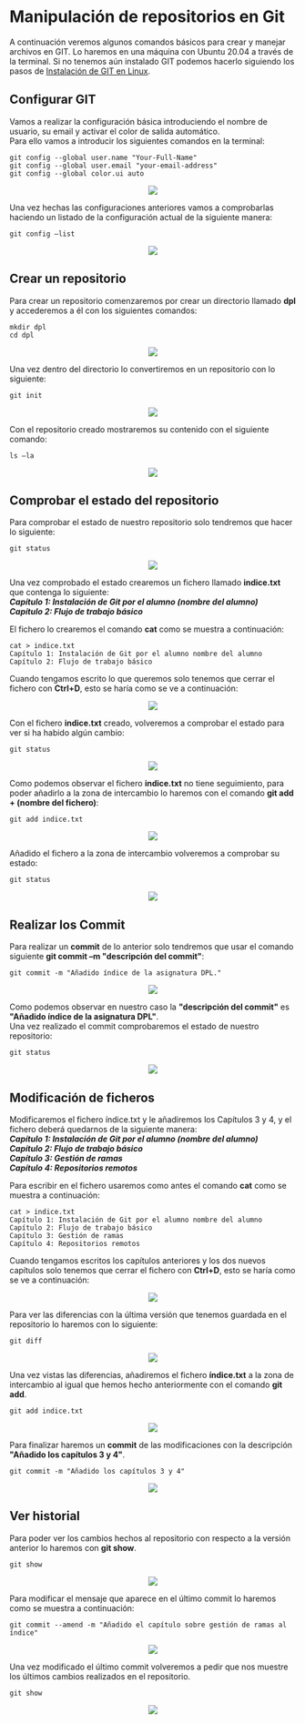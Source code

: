 # Manipulación de repositorios en Git
A continuación veremos algunos comandos básicos para crear y manejar archivos en GIT. Lo haremos en una máquina con Ubuntu 20.04 a través de la terminal. Si no tenemos aún instalado GIT podemos hacerlo siguiendo los pasos de [Instalación de GIT en Linux](https://github.com/GraceCaraballoP/Instalaci-n-Git/blob/main/Git-defecto.md).

## Configurar GIT
Vamos a realizar la configuración básica introduciendo el nombre de usuario, su email y activar el color de salida automático.    
Para ello vamos a introducir los siguientes comandos en la terminal:  
```
git config --global user.name "Your-Full-Name"
git config --global user.email "your-email-address"
git config --global color.ui auto
```
<div align="center">
  <img src="Captura25.png" >
</div>

Una vez hechas las configuraciones anteriores vamos a comprobarlas haciendo un listado de la configuración actual de la siguiente manera:
```
git config –list
```
<div align="center">
  <img src="Captura26.png" >
</div>

## Crear un repositorio
Para crear un repositorio comenzaremos por crear un directorio llamado **dpl** y accederemos a él con los siguientes comandos:
```
mkdir dpl
cd dpl
```
<div align="center">
  <img src="Captura27.png" >
</div>

Una vez dentro del directorio lo convertiremos en un repositorio con lo siguiente:
```
git init
```
<div align="center">
  <img src="Captura28.png" >
</div>

Con el repositorio creado mostraremos su contenido con el siguiente comando:
```
ls –la
```
<div align="center">
  <img src="Captura29.png" >
</div>


## Comprobar el estado del repositorio
Para comprobar el estado de nuestro repositorio solo tendremos que hacer lo siguiente:
```
git status
```
<div align="center">
  <img src="Captura30.png" >
</div>

Una vez comprobado el estado crearemos un fichero llamado **indice.txt** que contenga lo siguiente:   
***Capítulo 1: Instalación de Git por el alumno (nombre del alumno)    
Capítulo 2: Flujo de trabajo básico***

El fichero lo crearemos el comando **cat** como se muestra a continuación:
```
cat > indice.txt
Capítulo 1: Instalación de Git por el alumno nombre del alumno
Capítulo 2: Flujo de trabajo básico
```

Cuando tengamos escrito lo que queremos solo tenemos que cerrar el fichero con **Ctrl+D**, esto se haría como se ve a continuación: 
<div align="center">
  <img src="Captura31.png" >
</div>
 
Con el fichero **indice.txt** creado, volveremos a comprobar el estado para ver si ha habido algún cambio:
```
git status
```
<div align="center">
  <img src="Captura32.png" >
</div>

Como podemos observar el fichero **indice.txt** no tiene seguimiento, para poder añadirlo a la zona de intercambio lo haremos con el comando **git add + (nombre del fichero)**:
```
git add indice.txt
```
<div align="center">
  <img src="Captura33.png" >
</div>

Añadido el fichero a la zona de intercambio volveremos a comprobar su estado:
```
git status
``` 
<div align="center">
  <img src="Captura34.png" >
</div>

## Realizar los Commit
Para realizar un **commit** de lo anterior solo tendremos que usar el comando siguiente **git commit –m "descripción del commit"**:
```
git commit -m "Añadido índice de la asignatura DPL."
```
<div align="center">
  <img src="Captura35.png" >
</div>

Como podemos observar en nuestro caso la **"descripción del commit"** es **"Añadido índice de la asignatura DPL"**.   
Una vez realizado el commit comprobaremos el estado de nuestro repositorio:
```
git status
```
<div align="center">
  <img src="Captura36.png" >
</div>

## Modificación de ficheros
Modificaremos el fichero índice.txt y le añadiremos los Capítulos 3 y 4, y el fichero deberá quedarnos de la siguiente manera:    
***Capítulo 1: Instalación de Git por el alumno (nombre del alumno)   
Capítulo 2: Flujo de trabajo básico   
Capítulo 3: Gestión de ramas    
Capítulo 4: Repositorios remotos***   

Para escribir en el fichero usaremos como antes el comando **cat** como se muestra a continuación:
```
cat > indice.txt
Capítulo 1: Instalación de Git por el alumno nombre del alumno
Capítulo 2: Flujo de trabajo básico
Capítulo 3: Gestión de ramas
Capítulo 4: Repositorios remotos
```
Cuando tengamos escritos los capítulos anteriores y los dos nuevos capítulos solo tenemos que cerrar el fichero con **Ctrl+D**, esto se haría como se ve a continuación: 
<div align="center">
  <img src="Captura37.png" >
</div>

Para ver las diferencias con la última versión que tenemos guardada en el repositorio lo haremos con lo siguiente:
```
git diff
```
<div align="center">
  <img src="Captura38.png" >
</div>

Una vez vistas las diferencias, añadiremos el fichero **índice.txt** a la zona de intercambio al igual que hemos hecho anteriormente con el comando **git add**.
```
git add indice.txt
```
 <div align="center">
  <img src="Captura39.png" >
</div>

Para finalizar haremos un **commit** de las modificaciones con la descripción **"Añadido los capítulos 3 y 4"**.
```
git commit -m "Añadido los capítulos 3 y 4"
```
<div align="center">
  <img src="Captura40.png" >
</div>

## Ver historial
Para poder ver los cambios hechos al repositorio con respecto a la versión anterior lo haremos con **git show**.
```
git show
```
<div align="center">
  <img src="Captura41.png" >
</div>

Para modificar el mensaje que aparece en el último commit lo haremos como se muestra a continuación:
```
git commit --amend -m "Añadido el capítulo sobre gestión de ramas al índice"
```
<div align="center">
  <img src="Captura42.png" >
</div>

Una vez modificado el último commit volveremos a pedir que nos muestre los últimos cambios realizados en el repositorio.
```
git show
``` 
<div align="center">
  <img src="Captura43.png" >
</div>

